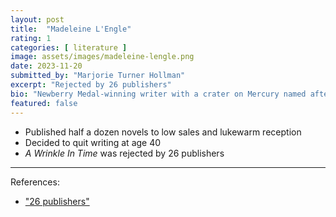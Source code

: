 ```yaml
---
layout: post
title:  "Madeleine L'Engle"
rating: 1
categories: [ literature ]
image: assets/images/madeleine-lengle.png
date: 2023-11-20
submitted_by: "Marjorie Turner Hollman"
excerpt: "Rejected by 26 publishers"
bio: "Newberry Medal-winning writer with a crater on Mercury named after her"
featured: false
---
```


- Published half a dozen novels to low sales and lukewarm reception
- Decided to quit writing at age 40
- _A Wrinkle In Time_ was rejected by 26 publishers

---

References:

- ["26 publishers"](https://www.smithsonianmag.com/smart-news/beloved-baffling-wrinkle-time-was-rejected-26-publishers-180961227/)
